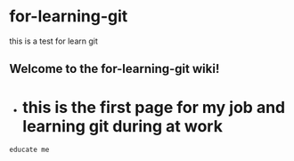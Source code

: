 # for-learning-git
this is a test for learn git
## Welcome to the for-learning-git wiki!
* # this is the first page for my job and learning git during at work 
`educate me `
